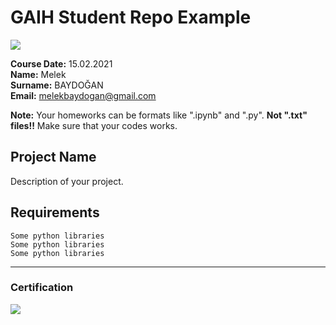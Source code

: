 # GAIH Student Repo Example
![](img/logo.png)

**Course Date:** 15.02.2021  
**Name:** Melek  
**Surname:** BAYDOĞAN  
**Email:** melekbaydogan@gmail.com  

**Note:** Your homeworks can be formats like ".ipynb" and ".py". **Not ".txt" files!!** Make sure that your codes works.  

## Project Name
Description of your project.

## Requirements
```
Some python libraries
Some python libraries
Some python libraries
```
---

### Certification
![](img/certificate_ex.png)

